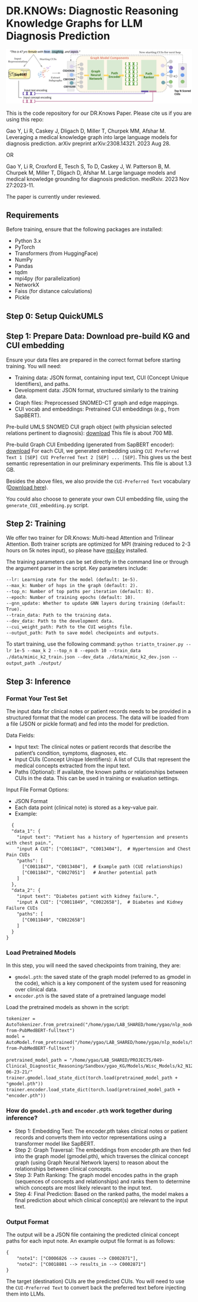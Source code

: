 # DR.KNOWs: Diagnostic Reasoning Knowledge Graphs for LLM Diagnosis Prediction 

![Knowledge Graph Representation](drknows_architecture.png)

This is the code repository for our DR.Knows Paper. Please cite us if you are using this repo: 

Gao Y, Li R, Caskey J, Dligach D, Miller T, Churpek MM, Afshar M. Leveraging a medical knowledge graph into large language models for diagnosis prediction. arXiv preprint arXiv:2308.14321. 2023 Aug 28. 

OR 

Gao Y, Li R, Croxford E, Tesch S, To D, Caskey J, W. Patterson B, M. Churpek M, Miller T, Dligach D, Afshar M. Large language models and medical knowledge grounding for diagnosis prediction. medRxiv. 2023 Nov 27:2023-11.

The paper is currently under reviewed. 



## Requirements 
Before training, ensure that the following packages are installed:

- Python 3.x
- PyTorch
- Transformers (from HuggingFace)
- NumPy
- Pandas
- tqdm
- mpi4py (for parallelization)
- NetworkX
- Faiss (for distance calculations)
- Pickle
 

## Step 0: Setup QuickUMLS 

## Step 1: Prepare Data: Download pre-build KG and CUI embedding

Ensure your data files are prepared in the correct format before starting training. You will need:

- Training data: JSON format, containing input text, CUI (Concept Unique Identifiers), and paths.
- Development data: JSON format, structured similarly to the training data.
- Graph files: Preprocessed SNOMED-CT graph and edge mappings.
- CUI vocab and embeddings: Pretrained CUI embeddings (e.g., from SapBERT). 

Pre-build UMLS SNOMED CUI graph object (with physician selected relations pertinent to diagnosis): [download](https://drive.google.com/file/d/1zlb0zey_tAnFWtCY_NvhA0dqfydL4Ph7/view?usp=sharing) This file is about 700 MB. 

Pre-build Graph CUI Embedding (generated from SapBERT encoder): [download](https://drive.google.com/file/d/1a2axTk35wsvQ4AJOheZnjZJdyksHg1cy/view?usp=sharing) For each CUI, we generated embedding using `CUI Preferred Text 1 [SEP] CUI Preferred Text 2 [SEP] ... [SEP]`. This gives us the best semantic representation in our preliminary experiments. This file is about 1.3 GB. 

Besides the above files, we also provide the `CUI-Preferred Text` vocabulary ([Download here](https://drive.google.com/file/d/1xnZyz_ePAcXzmzCaqJHsAI0sf8LsG8DA/view?usp=sharing)). 

You could also choose to generate your own CUI embedding file, using the `generate_CUI_embedding.py` script. 
 

## Step 2: Training

We offer two trainer for DR.Knows: Multi-head Attention and Trilinear Attention. Both trainer scripts are optimized for MPI (training reduced to 2-3 hours on 5k notes input), so please have [mpi4py](https://mpi4py.readthedocs.io/en/stable/) installed. 

The training parameters can be set directly in the command line or through the argument parser in the script. Key parameters include:

```
--lr: Learning rate for the model (default: 1e-5).
--max_k: Number of hops in the graph (default: 2).
--top_n: Number of top paths per iteration (default: 8).
--epoch: Number of training epochs (default: 10).
--gnn_update: Whether to update GNN layers during training (default: True).
--train_data: Path to the training data.
--dev_data: Path to the development data.
--cui_weight_path: Path to the CUI weights file.
--output_path: Path to save model checkpoints and outputs.
```

To start training, use the following command:
 ``python triattn_trainer.py --lr 1e-5 --max_k 2 --top_n 8 --epoch 10 --train_data ./data/mimic_k2_train.json --dev_data ./data/mimic_k2_dev.json --output_path ./output/`` 



## Step 3: Inference 

### Format Your Test Set 
The input data for clinical notes or patient records needs to be provided in a structured format that the model can process. The data will be loaded from a file (JSON or pickle format) and fed into the model for prediction.

Data Fields:

- Input text: The clinical notes or patient records that describe the patient’s condition, symptoms, diagnoses, etc.
- Input CUIs (Concept Unique Identifiers): A list of CUIs that represent the medical concepts extracted from the input text.
- Paths (Optional): If available, the known paths or relationships between CUIs in the data. This can be used in training or evaluation settings.

Input File Format Options:

- JSON Format
- Each data point (clinical note) is stored as a key-value pair.
- Example:
```
  {
  "data_1": {
    "input text": "Patient has a history of hypertension and presents with chest pain.",
    "input A CUI": ["C0011847", "C0013404"],  # Hypertension and Chest Pain CUIs
    "paths": [
      ["C0011847", "C0013404"],  # Example path (CUI relationships)
      ["C0011847", "C0027051"]   # Another potential path
    ]
  },
  "data_2": {
    "input text": "Diabetes patient with kidney failure.",
    "input A CUI": ["C0011849", "C0022658"],  # Diabetes and Kidney Failure CUIs
    "paths": [
      ["C0011849", "C0022658"]
    ]
  }
}
```
 
### Load Pretrained Models

In this step, you will need the saved checkpoints from training, they are: 
- `gmodel.pth`: the saved state of the graph model (referred to as gmodel in the code), which is a key component of the system used for reasoning over clinical data.
- `encoder.pth` is the saved state of a pretrained language model 

Load the pretrained models as shown in the script: 
```
tokenizer = AutoTokenizer.from_pretrained("/home/ygao/LAB_SHARED/home/ygao/nlp_models/SapBERT-from-PubMedBERT-fulltext")
model = AutoModel.from_pretrained("/home/ygao/LAB_SHARED/home/ygao/nlp_models/SapBERT-from-PubMedBERT-fulltext")

pretrained_model_path = "/home/ygao/LAB_SHARED/PROJECTS/049-Clinical_Diagnostic_Reasoning/Sandbox/ygao_KG/Models/Wisc_Models/k2_N12_H3_CL_V4_CosinewBERT_TRATTN_Weight_Stack_Flat_Oracle01-06-23-21/"
trainer.gmodel.load_state_dict(torch.load(pretrained_model_path + "gmodel.pth"))
trainer.encoder.load_state_dict(torch.load(pretrained_model_path + "encoder.pth"))
```

### How do `gmodel.pth` and `encoder.pth` work together during inference?

- Step 1: Embedding Text: The encoder.pth takes clinical notes or patient records and converts them into vector representations using a transformer model like SapBERT.
- Step 2: Graph Traversal: The embeddings from encoder.pth are then fed into the graph model (gmodel.pth), which traverses the clinical concept graph (using Graph Neural Network layers) to reason about the relationships between clinical concepts.
- Step 3: Path Ranking: The graph model encodes paths in the graph (sequences of concepts and relationships) and ranks them to determine which concepts are most likely relevant to the input text.
- Step 4: Final Prediction: Based on the ranked paths, the model makes a final prediction about which clinical concept(s) are relevant to the input text.


### Output Format

The output will be a JSON file containing the predicted clinical concept paths for each input note. An example output file format is as follows: 

```
{
    "note1": ["C0006826 --> causes --> C0002871"],
    "note2": ["C0018801 --> results_in --> C0002871"]
}
```

The target (destination) CUIs are the predicted CUIs. You will need to use the `CUI-Preferred Text` to convert back the preferred text before injecting them into LLMs. 
